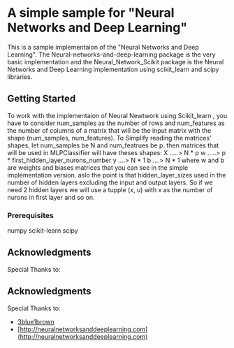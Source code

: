 # A simple sample for "Neural Networks and Deep Learning"

This is a sample implementaion of the "Neural Networks and Deep Learning".
The Neural-networks-and-deep-learning package is the very basic implementation and the
Neural_Network_Scikit package is the Neural Networks and Deep Learning implementation using scikit_learn and
scipy libraries.


## Getting Started

To work with the implementaion of Neural Newtwork using Scikit_learn , you have to
consider num_samples as the number of rows and num_features as the number of columns of a
matrix that will be the input matrix with the shape (num_samples, num_features).
To Simplify reading the matrices' shapes, let num_samples be N and num_featrues be p.
then matrices that will be used in MLPClassifier will have theses shapes:
X .....> N * p
w .....> p * first_hidden_layer_nurons_number
y ....> N * 1
b ....> N * 1
where w and b are weights and biases matrices that you can see in the simple implementation version.
aslo the point is that hidden_layer_sizes used in the number of hidden layers excluding the input and
output layers. So if we need 2 hidden layers we will use a tupple (x, u) with x as the number of nurons
in first layer and so on.

### Prerequisites
numpy
scikit-learn
scipy


## Acknowledgments

Special Thanks to:


## Acknowledgments

Special Thanks to:
* [3blue1brown](http://www.3blue1brown.com)
* [http://neuralnetworksanddeeplearning.com](http://neuralnetworksanddeeplearning.com)

